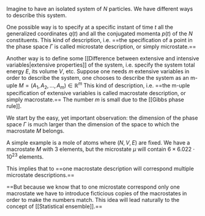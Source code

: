 Imagine to have an isolated system of $N$ particles. We have different ways to describe this system.

One possible way is to specify at a specific instant of time $t$ all the generalized coordinates $q(t)$ and all the conjugated momenta $p(t)$ of the $N$ constituents. 
This kind of description, i.e. ==the specification of a point in the phase space $\Gamma$ is called microstate description, or simply microstate.==

Another way is to define some [[Difference between extensive and intensive variables|extensive properties]] of the system, i.e. specify the system total energy $E$, its volume $V$, etc.
Suppose one needs $m$ extensive variables in order to describe the system, one chooses to describe the system as an m-uple $M = (A_1, A_2, \dots, A_m) \in \mathbb{R}^m$ 
This kind of description, i.e. ==the m-uple specification of extensive variables is called macrostate description, or simply macrostate.==
The number $m$ is small due to the [[Gibbs phase rule]].

We start by the easy, yet important observation: the dimension of the phase space $\Gamma$ is much larger than the dimension of the space to which the macrostate $M$ belongs.

A simple example is a mole of atoms where $(N,V,E)$ are fixed.
We have a macrostate $M$ with 3 elements, but the microstate $\mu$ will contain $6 \times 6.022 \cdot 10^{23}$ elements.

This implies that to ==one macrostate description will correspond multiple microstate descriptions.==

==But because we know that to one microstate correspond only one macrostate we have to introduce ficticious copies of the macrostates in order to make the numbers match.
This idea will lead naturally to the concept of [[Statistical ensemble]].==

